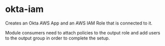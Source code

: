 # okta-iam

Creates an Okta AWS App and an AWS IAM Role that is connected to it.

Module consumers need to attach policies to the output role and add users to the output group in order to complete the setup.

